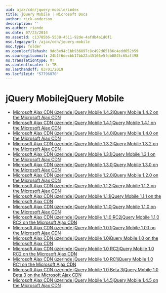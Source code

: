```yaml
---
uid: ajax/cdn/jquery-mobile/index
title: jQuery Mobile | Microsoft Docs
author: rick-anderson
description: ''
ms.author: riande
ms.date: 07/23/2014
ms.assetid: c13785b6-5538-4511-92de-4afdb4a1d0f1
msc.legacyurl: /ajax/cdn/jquery-mobile
msc.type: folder
ms.openlocfilehash: 9dd3e94c1bb936897c8c492d65186c4edd652b59
ms.sourcegitcommit: 24b1f6decbb17bb22a45166e5fdb0845c65af498
ms.translationtype: MT
ms.contentlocale: tr-TR
ms.lasthandoff: 03/01/2019
ms.locfileid: "57796870"
---
```

<a name="jquery-mobile"></a><span data-ttu-id="0fcd8-102">jQuery Mobile</span><span class="sxs-lookup"><span data-stu-id="0fcd8-102">jQuery Mobile</span></span>
====================
- [<span data-ttu-id="0fcd8-103">Microsoft Ajax CDN üzerinde jQuery Mobile 1.4.2</span><span class="sxs-lookup"><span data-stu-id="0fcd8-103">jQuery Mobile 1.4.2 on the Microsoft Ajax CDN</span></span>](cdnjquerymobile142.md)
- [<span data-ttu-id="0fcd8-104">Microsoft Ajax CDN üzerinde jQuery Mobile 1.4.1</span><span class="sxs-lookup"><span data-stu-id="0fcd8-104">jQuery Mobile 1.4.1 on the Microsoft Ajax CDN</span></span>](cdnjquerymobile141.md)
- [<span data-ttu-id="0fcd8-105">Microsoft Ajax CDN üzerinde jQuery Mobile 1.4.0</span><span class="sxs-lookup"><span data-stu-id="0fcd8-105">jQuery Mobile 1.4.0 on the Microsoft Ajax CDN</span></span>](cdnjquerymobile140.md)
- [<span data-ttu-id="0fcd8-106">Microsoft Ajax CDN üzerinde jQuery Mobile 1.3.2</span><span class="sxs-lookup"><span data-stu-id="0fcd8-106">jQuery Mobile 1.3.2 on the Microsoft Ajax CDN</span></span>](cdnjquerymobile132.md)
- [<span data-ttu-id="0fcd8-107">Microsoft Ajax CDN üzerinde jQuery Mobile 1.3.1</span><span class="sxs-lookup"><span data-stu-id="0fcd8-107">jQuery Mobile 1.3.1 on the Microsoft Ajax CDN</span></span>](cdnjquerymobile131.md)
- [<span data-ttu-id="0fcd8-108">Microsoft Ajax CDN üzerinde jQuery Mobile 1.3.0</span><span class="sxs-lookup"><span data-stu-id="0fcd8-108">jQuery Mobile 1.3.0 on the Microsoft Ajax CDN</span></span>](cdnjquerymobile130.md)
- [<span data-ttu-id="0fcd8-109">Microsoft Ajax CDN üzerinde jQuery Mobile 1.2.0</span><span class="sxs-lookup"><span data-stu-id="0fcd8-109">jQuery Mobile 1.2.0 on the Microsoft Ajax CDN</span></span>](cdnjquerymobile120.md)
- [<span data-ttu-id="0fcd8-110">Microsoft Ajax CDN üzerinde jQuery Mobile 1.1.2</span><span class="sxs-lookup"><span data-stu-id="0fcd8-110">jQuery Mobile 1.1.2 on the Microsoft Ajax CDN</span></span>](cdnjquerymobile112.md)
- [<span data-ttu-id="0fcd8-111">Microsoft Ajax CDN üzerinde jQuery Mobile 1.1.1</span><span class="sxs-lookup"><span data-stu-id="0fcd8-111">jQuery Mobile 1.1.1 on the Microsoft Ajax CDN</span></span>](cdnjquerymobile111.md)
- [<span data-ttu-id="0fcd8-112">Microsoft Ajax CDN üzerinde jQuery Mobile 1.1.0</span><span class="sxs-lookup"><span data-stu-id="0fcd8-112">jQuery Mobile 1.1.0 on the Microsoft Ajax CDN</span></span>](cdnjquerymobile110.md)
- [<span data-ttu-id="0fcd8-113">Microsoft Ajax CDN üzerinde jQuery Mobile 1.1.0 RC2</span><span class="sxs-lookup"><span data-stu-id="0fcd8-113">jQuery Mobile 1.1.0 RC2 on the Microsoft Ajax CDN</span></span>](cdnjquerymobile110rc2.md)
- [<span data-ttu-id="0fcd8-114">Microsoft Ajax CDN üzerinde jQuery Mobile 1.0.1</span><span class="sxs-lookup"><span data-stu-id="0fcd8-114">jQuery Mobile 1.0.1 on the Microsoft Ajax CDN</span></span>](cdnjquerymobile101.md)
- [<span data-ttu-id="0fcd8-115">Microsoft Ajax CDN üzerinde jQuery Mobile 1.0</span><span class="sxs-lookup"><span data-stu-id="0fcd8-115">jQuery Mobile 1.0 on the Microsoft Ajax CDN</span></span>](cdnjquerymobile10.md)
- [<span data-ttu-id="0fcd8-116">Microsoft Ajax CDN üzerinde jQuery Mobile 1.0 RC2</span><span class="sxs-lookup"><span data-stu-id="0fcd8-116">jQuery Mobile 1.0 RC2 on the Microsoft Ajax CDN</span></span>](cdnjquerymobile10rc2.md)
- [<span data-ttu-id="0fcd8-117">Microsoft Ajax CDN üzerinde jQuery Mobile 1.0 RC1</span><span class="sxs-lookup"><span data-stu-id="0fcd8-117">jQuery Mobile 1.0 RC1 on the Microsoft Ajax CDN</span></span>](cdnjquerymobile10rc1.md)
- [<span data-ttu-id="0fcd8-118">Microsoft Ajax CDN üzerinde jQuery Mobile 1.0 Beta 3</span><span class="sxs-lookup"><span data-stu-id="0fcd8-118">jQuery Mobile 1.0 Beta 3 on the Microsoft Ajax CDN</span></span>](cdnjquerymobile10b3.md)
- [<span data-ttu-id="0fcd8-119">Microsoft Ajax CDN üzerinde jQuery Mobile 1.4.5</span><span class="sxs-lookup"><span data-stu-id="0fcd8-119">jQuery Mobile 1.4.5 on the Microsoft Ajax CDN</span></span>](cdnjquerymobile145.md)
